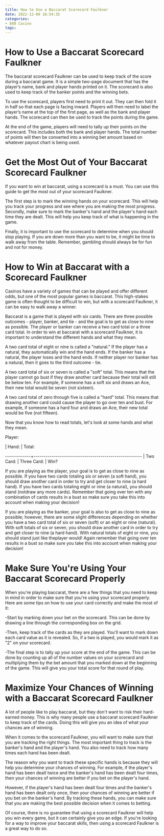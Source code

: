 ```yaml
---
title: How to Use a Baccarat Scorecard Faulkner
date: 2022-12-09 16:54:35
categories:
- 888 Casino
tags:
---
```



#  How to Use a Baccarat Scorecard Faulkner

The baccarat scorecard Faulkner can be used to keep track of the score during a baccarat game. It is a simple two-page document that has the player’s name, bank and player hands printed on it. The scorecard is also used to keep track of the banker points and the winning bets.

To use the scorecard, players first need to print it out. They can then fold it in half so that each page is facing inward. Players will then need to label the player’s name at the top of the first page, as well as the bank and player hands. The scorecard can then be used to track the points during the game.

At the end of the game, players will need to tally up their points on the scorecard. This includes both the bank and player hands. The total number of points will then be converted into a winning bet amount based on whatever payout chart is being used.

#  Get the Most Out of Your Baccarat Scorecard Faulkner

If you want to win at baccarat, using a scorecard is a must. You can use this guide to get the most out of your scorecard Faulkner.

The first step is to mark the winning hands on your scorecard. This will help you track your progress and see where you are making the most progress. Secondly, make sure to mark the banker's hand and the player's hand each time they are dealt. This will help you keep track of what is happening in the game.

Finally, it is important to use the scorecard to determine when you should stop playing. If you are down more than you want to be, it might be time to walk away from the table. Remember, gambling should always be for fun and not for money.

#  How to Win at Baccarat with a Scorecard Faulkner

Casinos have a variety of games that can be played and offer different odds, but one of the most popular games is baccarat. This high-stakes game is often thought to be difficult to win, but with a scorecard Faulkner, it can be easy to walk away a winner.

Baccarat is a game that is played with six cards. There are three possible outcomes - player, banker, and tie - and the goal is to get as close to nine as possible. The player or banker can receive a two card total or a three card total. In order to win at baccarat with a scorecard Faulkner, it is important to understand the different hands and what they mean. 

A two card total of eight or nine is called a "natural." If the player has a natural, they automatically win and the hand ends. If the banker has a natural, the player loses and the hand ends. If neither player nor banker has a natural, then it goes to the third outcome - tie. 

A two card total of six or seven is called a "soft" total. This means that the player cannot go bust if they draw another card because their total will still be below ten. For example, if someone has a soft six and draws an Ace, their new total would be seven (not sixteen). 

A two card total of zero through five is called a "hard" total. This means that drawing another card could cause the player to go over ten and bust. For example, if someone has a hard four and draws an Ace, their new total would be five (not fifteen). 

Now that you know how to read totals, let's look at some hands and what they mean. 



  Player:

 | Hand: | Total: 

-------------+-------------------------------------------------------
| Two Card: | Three Card: | Win? 
</pre>

If you are playing as the player, your goal is to get as close to nine as possible. If you have two cards totaling six or seven (a soft hand), you should draw another card in order to try and get closer to nine (a hard hand). If you have two cards totaling eight or nine (a natural), you should stand (notdraw any more cards). Remember that going over ten with any combination of cards results in a bust so make sure you take this into account when making your decision! 

If you are playing as the banker, your goal is also to get as close to nine as possible; however, there are some slight differences depending on whether you have a two card total of six or seven (soft) or an eight or nine (natural). With soft totals of six or seven, you should draw another card in order to try and get closer to nine (a hard hand). With natural totals of eight or nine, you should stand just like theplayer would! Again remember that going over ten results in a bust so make sure you take this into account when making your decision!

#  Make Sure You're Using Your Baccarat Scorecard Properly 

When you're playing baccarat, there are a few things that you need to keep in mind in order to make sure that you're using your scorecard properly. Here are some tips on how to use your card correctly and make the most of it:

-Start by marking down your bet on the scorecard. This can be done by drawing a line through the corresponding box on the grid.

-Then, keep track of the cards as they are played. You'll want to mark down each card value as it is revealed. So, if a two is played, you would mark it as "2" on your scorecard.

-The final step is to tally up your score at the end of the game. This can be done by counting up all of the number values on your scorecard and multiplying them by the bet amount that you marked down at the beginning of the game. This will give you your total score for that round of play.

#  Maximize Your Chances of Winning with a Baccarat Scorecard Faulkner

A lot of people like to play baccarat, but they don't want to risk their hard-earned money. This is why many people use a baccarat scorecard Faulkner to keep track of the cards. Doing this will give you an idea of what your chances are of winning.

When it comes to the scorecard Faulkner, you will want to make sure that you are tracking the right things. The most important thing to track is the banker's hand and the player's hand. You also need to track how many times each hand has been dealt.

The reason why you want to track these specific hands is because they will help you determine your chances of winning. For example, if the player's hand has been dealt twice and the banker's hand has been dealt four times, then your chances of winning are better if you bet on the player's hand.

However, if the player's hand has been dealt four times and the banker's hand has been dealt only once, then your chances of winning are better if you bet on the banker's hand. By tracking these hands, you can make sure that you are making the best possible decision when it comes to betting.

Of course, there is no guarantee that using a scorecard Faulkner will help you win every game, but it can certainly give you an edge. If you're looking for a way to improve your baccarat skills, then using a scorecard Faulkner is a great way to do so.